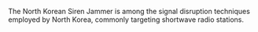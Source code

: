 The North Korean Siren Jammer is among the signal disruption techniques employed by North Korea, commonly targeting shortwave radio stations.